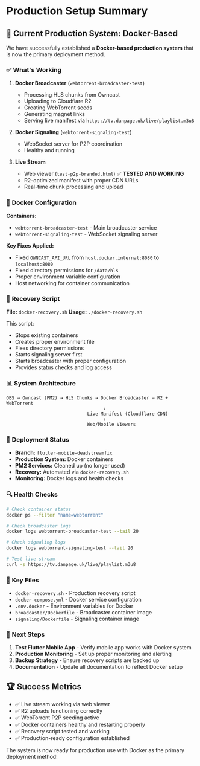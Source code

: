 # Production Setup Summary

## 🎯 **Current Production System: Docker-Based**

We have successfully established a **Docker-based production system** that is now the primary deployment method.

### ✅ **What's Working**

1. **Docker Broadcaster** (`webtorrent-broadcaster-test`)
   - Processing HLS chunks from Owncast
   - Uploading to Cloudflare R2
   - Creating WebTorrent seeds
   - Generating magnet links
   - Serving live manifest via `https://tv.danpage.uk/live/playlist.m3u8`

2. **Docker Signaling** (`webtorrent-signaling-test`)
   - WebSocket server for P2P coordination
   - Healthy and running

3. **Live Stream**
   - Web viewer (`test-p2p-branded.html`) ✅ **TESTED AND WORKING**
   - R2-optimized manifest with proper CDN URLs
   - Real-time chunk processing and upload

### 🐳 **Docker Configuration**

**Containers:**
- `webtorrent-broadcaster-test` - Main broadcaster service
- `webtorrent-signaling-test` - WebSocket signaling server

**Key Fixes Applied:**
- Fixed `OWNCAST_API_URL` from `host.docker.internal:8080` to `localhost:8080`
- Fixed directory permissions for `/data/hls`
- Proper environment variable configuration
- Host networking for container communication

### 🔧 **Recovery Script**

**File:** `docker-recovery.sh`
**Usage:** `./docker-recovery.sh`

This script:
- Stops existing containers
- Creates proper environment file
- Fixes directory permissions
- Starts signaling server first
- Starts broadcaster with proper configuration
- Provides status checks and log access

### 📊 **System Architecture**

```
OBS → Owncast (PM2) → HLS Chunks → Docker Broadcaster → R2 + WebTorrent
                                    ↓
                              Live Manifest (Cloudflare CDN)
                                    ↓
                              Web/Mobile Viewers
```

### 🚀 **Deployment Status**

- **Branch:** `flutter-mobile-deadstreamfix`
- **Production System:** Docker containers
- **PM2 Services:** Cleaned up (no longer used)
- **Recovery:** Automated via `docker-recovery.sh`
- **Monitoring:** Docker logs and health checks

### 🔍 **Health Checks**

```bash
# Check container status
docker ps --filter "name=webtorrent"

# Check broadcaster logs
docker logs webtorrent-broadcaster-test --tail 20

# Check signaling logs
docker logs webtorrent-signaling-test --tail 20

# Test live stream
curl -s https://tv.danpage.uk/live/playlist.m3u8
```

### 📝 **Key Files**

- `docker-recovery.sh` - Production recovery script
- `docker-compose.yml` - Docker service configuration
- `.env.docker` - Environment variables for Docker
- `broadcaster/Dockerfile` - Broadcaster container image
- `signaling/Dockerfile` - Signaling container image

### 🎯 **Next Steps**

1. **Test Flutter Mobile App** - Verify mobile app works with Docker system
2. **Production Monitoring** - Set up proper monitoring and alerting
3. **Backup Strategy** - Ensure recovery scripts are backed up
4. **Documentation** - Update all documentation to reflect Docker setup

## 🏆 **Success Metrics**

- ✅ Live stream working via web viewer
- ✅ R2 uploads functioning correctly
- ✅ WebTorrent P2P seeding active
- ✅ Docker containers healthy and restarting properly
- ✅ Recovery script tested and working
- ✅ Production-ready configuration established

The system is now ready for production use with Docker as the primary deployment method!
